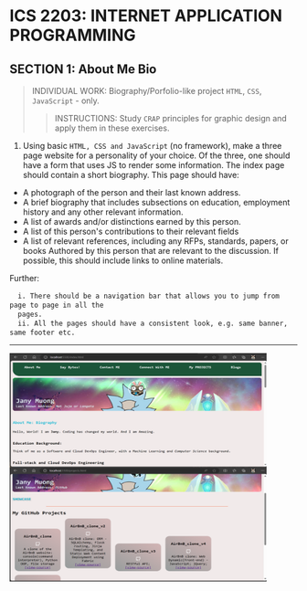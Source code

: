 # ICS 2203: INTERNET APPLICATION PROGRAMMING
## SECTION 1: About Me Bio
> INDIVIDUAL WORK: Biography/Porfolio-like project `HTML`,  `CSS`, `JavaScript` - only.  
>> INSTRUCTIONS: Study `CRAP` principles for graphic design and apply them in these exercises.  

1. Using basic `HTML, CSS and JavaScript` (no framework), make a three page website for a personality of
your choice. Of the three, one should have a form that uses JS to render some information. The index page
should contain a short biography. This page should have:
- A photograph of the person and their last known address.
- A brief biography that includes subsections on education, employment history and any other relevant
information.
- A list of awards and/or distinctions earned by this person.
- A list of this person's contributions to their relevant fields
- A list of relevant references, including any RFPs, standards, papers, or books Authored by this person
that are relevant to the discussion. If possible, this should include links to online materials.

Further:
```
  i. There should be a navigation bar that allows you to jump from page to page in all the 
  pages.
  ii. All the pages should have a consistent look, e.g. same banner, same footer etc.
```

---
<p align="left">
  <img align="center" src="./img_icons/main.png" title="Main Page: index.html" height="200" width="450" style="padding-right:100px;" />
  <img align="center" src="./img_icons/cards.png" title="Tiles" height="200" width="450" style="padding-right:100px;" />
</p>